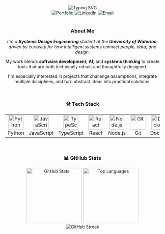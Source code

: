 <div align="center">

<img src="https://readme-typing-svg.demolab.com?font=Fira+Code&size=32&duration=2800&pause=2000&color=A9FEF7&center=true&vCenter=true&width=940&lines=Hey%2C+I'm+Leo+Zhang!+%F0%9F%91%8B;Systems+Design+Engineering+%40+UWaterloo" alt="Typing SVG" />

<br/>

<a href="https://leo-zhang.com">
  <img src="https://img.shields.io/badge/Portfolio-FF5722?style=flat-square&logo=google-chrome&logoColor=white" alt="Portfolio"/>
</a>
<a href="https://www.linkedin.com/in/leozhang99">
  <img src="https://img.shields.io/badge/LinkedIn-0A66C2?style=flat-square&logo=linkedin&logoColor=white" alt="LinkedIn"/>
</a>
<a href="mailto:leo.zhang@outlook.com">
  <img src="https://img.shields.io/badge/Email-0078D4?style=flat-square&logo=microsoft-outlook&logoColor=white" alt="Email"/>
</a>

</div>

<br/>

<div align="center">
  
### About Me

*I'm a **Systems Design Engineering** student at the **University of Waterloo**, driven by curiosity for how intelligent systems connect people, data, and design.*

My work blends **software development**, **AI**, and **systems thinking** to create tools that are both technically robust and thoughtfully designed.

I'm especially interested in projects that challenge assumptions, integrate multiple disciplines, and turn abstract ideas into practical solutions.

</div>

<br/>

<div align="center">

### 🛠️ Tech Stack

<table>
<tr>
    <td align="center" width="96">
      <img src="https://skillicons.dev/icons?i=python" width="48" height="48" alt="Python" />
      <br>Python
    </td>
    <td align="center" width="96">
      <img src="https://skillicons.dev/icons?i=js" width="48" height="48" alt="JavaScript" />
      <br>JavaScript
    </td>
    <td align="center" width="96">
      <img src="https://skillicons.dev/icons?i=ts" width="48" height="48" alt="TypeScript" />
      <br>TypeScript
    </td>
    <td align="center" width="96">
      <img src="https://skillicons.dev/icons?i=react" width="48" height="48" alt="React" />
      <br>React
    </td>
    <td align="center" width="96">
      <img src="https://skillicons.dev/icons?i=nodejs" width="48" height="48" alt="Node.js" />
      <br>Node.js
    </td>
    <td align="center" width="96">
      <img src="https://skillicons.dev/icons?i=git" width="48" height="48" alt="Git" />
      <br>Git
    </td>
    <td align="center" width="96">
      <img src="https://skillicons.dev/icons?i=docker" width="48" height="48" alt="Docker" />
      <br>Docker
    </td>
    <td align="center" width="96">
      <img src="https://skillicons.dev/icons?i=aws" width="48" height="48" alt="AWS" />
      <br>AWS
    </td>
</tr>
</table>

</div>

<br/>

<div align="center">

### 📊 GitHub Stats

<img src="https://github-readme-stats.vercel.app/api?username=Leo-Zh9&show_icons=true&theme=radical&hide_border=true&bg_color=0D1117&title_color=F85D7F&icon_color=F8D866&count_private=true" alt="GitHub Stats" height="180"/>
<img src="https://github-readme-stats.vercel.app/api/top-langs/?username=Leo-Zh9&layout=compact&theme=radical&hide_border=true&bg_color=0D1117&title_color=F85D7F" alt="Top Languages" height="180"/>

<br/>

<img src="https://github-readme-streak-stats.herokuapp.com/?user=Leo-Zh9&theme=radical&hide_border=true&background=0D1117&stroke=F85D7F&ring=F85D7F&fire=F8D866&currStreakLabel=F8D866" alt="GitHub Streak" />

</div>
